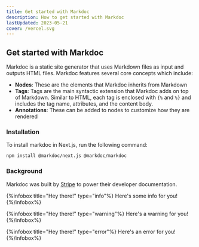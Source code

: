 ```yaml
---
title: Get started with Markdoc
description: How to get started with Markdoc
lastUpdated: 2023-05-21
cover: /vercel.svg
---
```

## Get started with Markdoc
Markdoc is a static site generator that uses Markdown files as input and outputs HTML files.
Markdoc features several core concepts which include:
- **Nodes**:
 These are the elements that Markdoc inherits from Markdown
- **Tags**:
 Tags are the main syntactic extension that Markdoc adds on top of Markdown.   Similar to HTML, each tag is enclosed with `{%` and `%}` and includes the tag name, attributes, and the content body.
- **Annotations**:
 These can be added to nodes to customize how they are rendered
### Installation
To install markdoc in Next.js, run the following command:
```bash
npm install @markdoc/next.js @markdoc/markdoc
```
### Background
Markdoc was built by [Stripe](https://stripe.com/) to power their developer documentation.

{%infobox title="Hey there!" type="info"%}
Here's some info for you!
{%/infobox%}

{%infobox title="Hey there!" type="warning"%}
Here's a warning for you!
{%/infobox%}

{%infobox title="Hey there!" type="error"%}
Here's an error for you!
{%/infobox%}